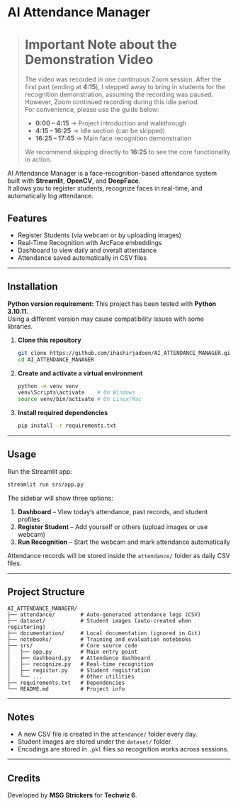 # AI Attendance Manager

> # **Important Note about the Demonstration Video**  
> The video was recorded in one continuous Zoom session. After the first part (ending at **4:15**), I stepped away to bring in students for the recognition demonstration, assuming the recording was paused. However, Zoom continued recording during this idle period.  
> For convenience, please use the guide below:  
> - **0:00 – 4:15** → Project introduction and walkthrough  
> - **4:15 – 16:25** → Idle section (can be skipped)  
> - **16:25 – 17:45** → Main face recognition demonstration  
>   
> We recommend skipping directly to **16:25** to see the core functionality in action.  

AI Attendance Manager is a face-recognition-based attendance system built with **Streamlit**, **OpenCV**, and **DeepFace**.  
It allows you to register students, recognize faces in real-time, and automatically log attendance.


## Features
-  Register Students (via webcam or by uploading images)  
-  Real-Time Recognition with ArcFace embeddings  
-  Dashboard to view daily and overall attendance  
-  Attendance saved automatically in CSV files  

---

## Installation

 **Python version requirement:** This project has been tested with **Python 3.10.11**.  
Using a different version may cause compatibility issues with some libraries.

1. **Clone this repository**
   ```bash
   git clone https://github.com/ihashirjadoon/AI_ATTENDANCE_MANAGER.git
   cd AI_ATTENDANCE_MANAGER
   ```

2. **Create and activate a virtual environment**
   ```bash
   python -m venv venv
   venv\Scripts\activate    # On Windows
   source venv/bin/activate # On Linux/Mac
   ```

3. **Install required dependencies**
   ```bash
   pip install -r requirements.txt
   ```

---

## Usage

Run the Streamlit app:
```bash
streamlit run srs/app.py
```

The sidebar will show three options:

1. **Dashboard** – View today’s attendance, past records, and student profiles  
2. **Register Student** – Add yourself or others (upload images or use webcam)  
3. **Run Recognition** – Start the webcam and mark attendance automatically  

 Attendance records will be stored inside the `attendance/` folder as daily CSV files.

---

## Project Structure

```
AI_ATTENDANCE_MANAGER/
├── attendance/        # Auto-generated attendance logs (CSV)
├── dataset/           # Student images (auto-created when registering)
├── documentation/     # Local documentation (ignored in Git)
├── notebooks/         # Training and evaluation notebooks
├── srs/               # Core source code
│   ├── app.py         # Main entry point
│   ├── dashboard.py   # Attendance dashboard
│   ├── recognize.py   # Real-time recognition
│   ├── register.py    # Student registration
│   └── ...            # Other utilities
├── requirements.txt   # Dependencies
└── README.md          # Project info
```

---

## Notes
- A new CSV file is created in the `attendance/` folder every day.  
- Student images are stored under the `dataset/` folder.  
- Encodings are stored in `.pkl` files so recognition works across sessions.  

---

## Credits
Developed by **MSG Strickers** for **Techwiz 6**.
